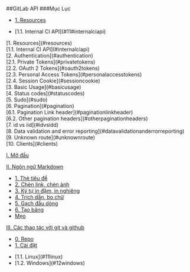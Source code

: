 ##GitLab API
###Mục Lục
- [1. Resources](#resources)
<ul>
<li>		[1.1. Internal CI API](#11#internalciapi)</li>
</ul>
[1. Resources](#resources)<br>
[1.1. Internal CI API](#internalciapi)<br>
[2. Authentication](#authentication)<br>
[2.1. Private Tokens](#privatetokens)<br>
[2.2. OAuth 2 Tokens](#oauth2tokens)<br>
[2.3. Personal Access Tokens](#personalaccesstokens)<br>
[2.4. Session Cookie](#sessioncookie)<br>
[3. Basic Usage](#basicusage)<br>
[4. Status codes](#statuscodes)<br>
[5. Sudo](#sudo)<br>
[6. Pagination](#pagination)<br>
[6.1. Pagination Link header](#paginationlinkheader)<br>
[6.2. Other pagination headers](#otherpaginationheaders)<br>
[7. id vs iid](#idvsidd)<br>
[8. Data validation and error reporting](#datavalidationanderrorreporting)<br>
[9. Unknown route](#unknownroute)<br>
[10. Clients](#clients)<br>



[I. Mở đầu](#Modau)

[II. Ngôn ngữ Markdown](#ngonngumarkdown)
- [1. Thẻ tiêu đề](#thetieude)
- [2. Chèn link, chèn ảnh](#chenlinkchenanh)
- [3. Ký tự in đậm, in nghiêng](#kytuindaminnghieng)
- [4. Trích dẫn, bo chữ](#trichdanbochu)
- [5. Gạch đầu dòng](#gachdaudong)
- [6. Tạo bảng](#taobang)
- [Mẹo](#meo)
	
[III. Các thao tác với git và github](#cacthaotacvoigitvagithub)
- [0. Repo](#repo)
- [1. Cài đặt](#caidat)
<ul>
<li>		[1.1. Linux](#11linux)</li>
<li>		[1.2. Windows](#12windows)</li>
</ul>
